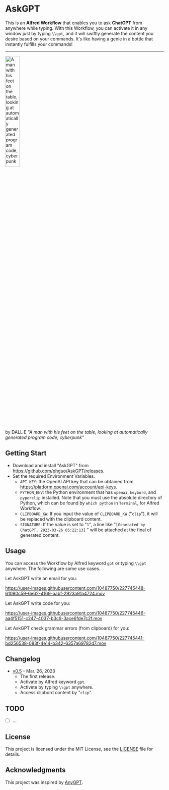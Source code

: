 # AskGPT

This is an **Alfred Workflow** that enables you to ask **ChatGPT** from anywhere while typing. With this Workflow, you can activate it in any window just by typing `\\gpt`, and it will swiftly generate the content you desire based on your commands. It's like having a genie in a bottle that instantly fulfills your commands!

---

<img src="https://user-images.githubusercontent.com/10487750/227745921-6d163359-f660-4ec7-9856-dd67dd8a8034.png"  width="30%" height="30%" alt="A man with his feet on the table, looking at automatically generated program code, cyberpunk">

by DALL·E *"A man with his feet on the table, looking at automatically generated program code, cyberpunk"*

## Getting Start

- Download and install "AskGPT" from https://github.com/phguo/AskGPT/releases.
- Set the required Environment Variables.
  - `API_KEY`: the OpenAI API key that can be obtained from https://platform.openai.com/account/api-keys.
  - `PYTHON_ENV`: the Python environment that has `openai`, `keybord`, and `pyperclip` installed. Note that you must use the absolute directory of Python, which can be found by `which python` in `Terminal`, for Alfred Workflow.
  - `CLIPBOARD_KW`: If you input the value of `CLIPBOARD_KW` ("`clip`"), it will be replaced with the clipboard content.
  - `SIGNATURE`: If the value is set to "`1`", a line like "`[Generated by ChatGPT, 2023-03-26 05:22:13]`
    " will be attached at the final of generated content.

## Usage

You can access the Workflow by Alfred keyword `gpt` or typing `\\gpt` anywhere. The following are some use cases.

Let AskGPT write an email for you:

https://user-images.githubusercontent.com/10487750/227745448-61090c59-6e62-4169-aabf-2923a91a4724.mov

Let AskGPT write code for you:

https://user-images.githubusercontent.com/10487750/227745446-aa4f5151-c247-4037-b3c9-3ace6fde7c2f.mov

Let AskGPT check grammar errors (from clipboard) for you:

https://user-images.githubusercontent.com/10487750/227745441-bd256538-083f-4e14-b342-6357a69782d7.mov

## Changelog

- [v0.5](https://github.com/phguo/AskGPT/releases/tag/v0.5) - Mar. 26, 2023
  - The first release.
  - Activate by Alfred keyword `gpt`.
  - Activete by typing `\\gpt` anywhere.
  - Access clipbord content by "`clip`".

## TODO

- [ ] ...

## License

This project is licensed under the MIT License, see the [LICENSE](https://github.com/phguo/AskGPT/blob/main/LICENSE) file for details.

## Acknowledgments

This project was inspired by [AnyGPT](https://www.producthunt.com/posts/anygpt).
